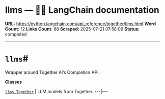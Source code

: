 # llms — 🦜🔗 LangChain  documentation

**URL:** https://python.langchain.com/api_reference/together/llms.html
**Word Count:** 12
**Links Count:** 68
**Scraped:** 2025-07-21 07:58:09
**Status:** completed

---

# `llms`\#

Wrapper around Together AI’s Completion API.

**Classes**

[`llms.Together`](https://python.langchain.com/api_reference/together/llms/langchain_together.llms.Together.html#langchain_together.llms.Together "langchain_together.llms.Together") | LLM models from Together.   ---|---